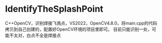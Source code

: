 # IdentifyTheSplashPoint
C++OpenCV，识别焊接飞溅点，VS2022，OpenCV4.8.0，将main.cpp的代码拷贝到自己创建的，配置好OpenCV环境的项目里即可。
目前只能识别一处，可能不太对，白点不全是焊接点
